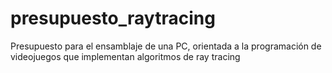 # presupuesto_raytracing
Presupuesto para el ensamblaje de una PC, orientada a la programación de videojuegos que implementan algoritmos de ray tracing
